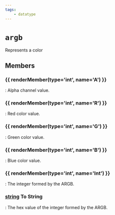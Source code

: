 ```yaml
---
tags:
    - datatype
---
```

# `argb`

Represents a color

## Members

### {{ renderMember(type='int', name='A') }}

:   Alpha channel value.

### {{ renderMember(type='int', name='R') }}

:   Red color value.

### {{ renderMember(type='int', name='G') }}

:   Green color value.

### {{ renderMember(type='int', name='B') }}

:   Blue color value.

### {{ renderMember(type='int', name='Int') }}

:   The integer formed by the ARGB.

### [string][string] To String

:   The hex value of the integer formed by the ARGB.

[int]: datatype-int.md
[string]: datatype-string.md
